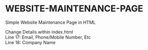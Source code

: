# WEBSITE-MAINTENANCE-PAGE
Simple Website Maintenance Page in HTML  

Change Details within index.html  
Line 17: Email, Phone/Mobile Number, Etc  
Line 18: Company Name  
